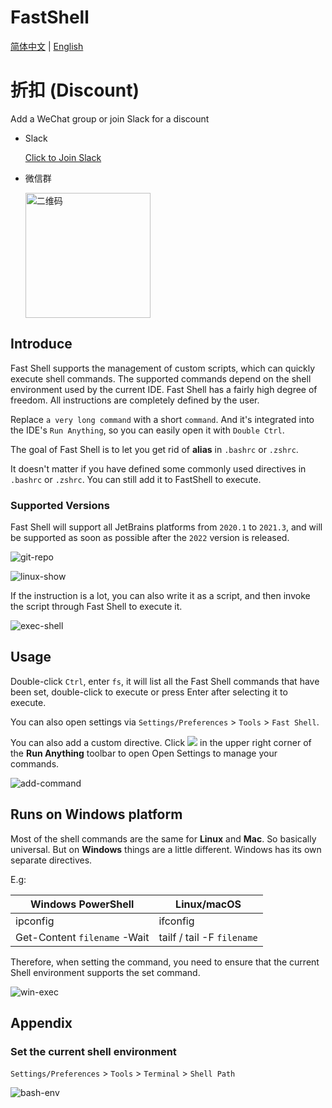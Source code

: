 # FastShell

<p> 

[简体中文](https://github.com/obiscr/FastShell/blob/main/README_CN.md)  |
[English](https://github.com/obiscr/FastShell/blob/main/README.md)

</p>


# 折扣 (Discount)

Add a WeChat group or join Slack for a discount

+ Slack

  [Click to Join Slack](https://join.slack.com/t/observercreator/shared_invite/zt-14g3dnzkx-FGJM_WgY~vj0bJINTHQSAA)

+ 微信群

  <img width=200 src="https://user-images.githubusercontent.com/28687074/188489998-9fee38f5-5183-4e4a-aa7f-c5d31074dcc6.png" alt="二维码">


## Introduce

Fast Shell supports the management of custom scripts, which can quickly execute shell commands. The supported commands depend on the shell environment used by the current IDE.
Fast Shell has a fairly high degree of freedom. All instructions are completely defined by the user.

Replace `a very long command` with a short `command`. And it's integrated into the IDE's `Run Anything`, so you can easily open it with `Double Ctrl`.

The goal of Fast Shell is to let you get rid of **alias** in `.bashrc` or `.zshrc`.

It doesn't matter if you have defined some commonly used directives in `.bashrc` or `.zshrc`. You can still add it to FastShell to execute.

### Supported Versions

Fast Shell will support all JetBrains platforms from `2020.1` to `2021.3`, and will be supported as soon as possible after the `2022` version is released.

![git-repo](https://user-images.githubusercontent.com/28687074/160279796-574b4bd9-170a-472d-9a4e-fa897866b051.png)


![linux-show](https://user-images.githubusercontent.com/28687074/160279800-9b388cdc-a687-488c-a1eb-17785f750272.gif)

If the instruction is a lot, you can also write it as a script, and then invoke the script through Fast Shell to execute it.

![exec-shell](https://user-images.githubusercontent.com/28687074/160279810-2371b3cd-57f9-487c-888c-27dd49e1fec0.gif)


## Usage

Double-click `Ctrl`, enter `fs`, it will list all the Fast Shell commands that have been set, double-click to execute or press Enter after selecting it to execute.

You can also open settings via `Settings/Preferences` > `Tools` > `Fast Shell`.

You can also add a custom directive. Click ![](https://intellij-icons.jetbrains.design/icons/AllIcons/general/settings.svg) in the upper right corner of the **Run Anything** toolbar to open Open Settings to manage your commands.

![add-command](https://user-images.githubusercontent.com/28687074/160279806-2120b040-72f3-4319-8c5c-055cb05fb305.gif)

## Runs on Windows platform

Most of the shell commands are the same for **Linux** and **Mac**. So basically universal. But on **Windows** things are a little different. Windows has its own separate directives.

E.g:

|  Windows PowerShell  | Linux/macOS  |
|  ----  | ----  |
| ipconfig  | ifconfig |
| Get-Content `filename` -Wait  | tailf / tail -F `filename` |

Therefore, when setting the command, you need to ensure that the current Shell environment supports the set command.

![win-exec](https://user-images.githubusercontent.com/28687074/160281920-fb654a8d-f4fe-49ba-b552-7f00f0c292be.gif)

## Appendix

### Set the current shell environment

`Settings/Preferences` > `Tools` > `Terminal` > `Shell Path`

![bash-env](https://user-images.githubusercontent.com/28687074/160279815-5fa10f79-f6bb-42a7-86e1-22417765dea4.png)
